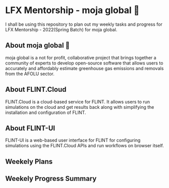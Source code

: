 # LFX Mentorship - moja global 💚

I shall be using this repository to plan out my weekly tasks and progress for LFX Mentorship - 2022(Spring Batch) for moja global.

## About moja global 🤔

moja global is a not for profit, collaborative project that brings together a community of experts to develop open-source software that allows users to accurately and affordably estimate greenhouse gas emissions and removals from the AFOLU sector. 

## About FLINT.Cloud 
FLINT.Cloud is a cloud-based service for FLINT. It allows users to run simulations on the cloud and get results back along with simplifying the installation and configuration of FLINT.

## About FLINT-UI
FLINT-UI is a web-based user interface for FLINT for configuring simulations using the FLINT.Cloud APIs and run workflows on browser itself.

## Weekely Plans

## Weekely Progress Summary
